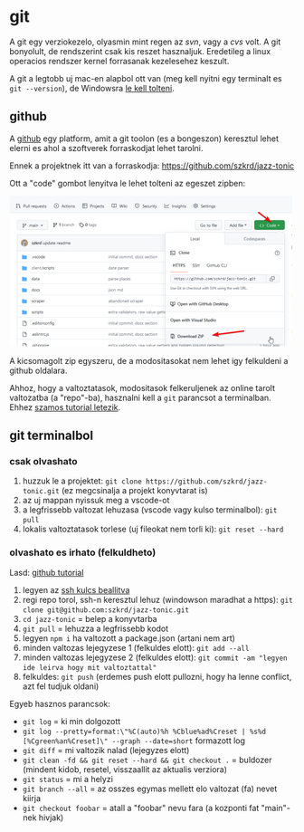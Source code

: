 # git

A git egy verziokezelo, olyasmin mint regen az _svn_, vagy a _cvs_ volt.
A git bonyolult, de rendszerint csak kis reszet hasznaljuk.
Eredetileg a linux operacios rendszer kernel forrasanak kezelesehez keszult.

A git a legtobb uj mac-en alapbol ott van (meg kell nyitni egy terminalt es `git --version`),
de Windowsra [le kell tolteni](https://git-scm.com/download/win).

## github

A [github](https://github.com) egy platform, amit a git toolon (es a bongeszon)
keresztul lehet elerni es ahol a szoftverek forraskodjat lehet tarolni.

Ennek a projektnek itt van a forraskodja: https://github.com/szkrd/jazz-tonic

Ott a "code" gombot lenyitva le lehet tolteni az egeszet zipben:

![letoltes](./images/08.png)

A kicsomagolt zip egyszeru, de a modositasokat nem lehet igy felkuldeni a github oldalara.

Ahhoz, hogy a valtoztatasok, modositasok felkeruljenek az online tarolt valtozatba (a "repo"-ba),
hasznalni kell a `git` parancsot a terminalban. Ehhez
[szamos tutorial letezik](https://www.startpage.com/do/dsearch?query=basic+git+tutorial+for+dummies).

## git terminalbol

### csak olvashato

1. huzzuk le a projektet: `git clone https://github.com/szkrd/jazz-tonic.git`
   (ez megcsinalja a projekt konyvtarat is)
2. az uj mappan nyissuk meg a vscode-ot
3. a legfrissebb valtozat lehuzasa (vscode vagy kulso terminalbol): `git pull`
4. lokalis valtoztatasok torlese (uj fileokat nem torli ki): `git reset --hard`

### olvashato es irhato (felkuldheto)

Lasd: [github tutorial](https://docs.github.com/en/get-started/quickstart/hello-world)

1. legyen az [ssh kulcs beallitva](https://docs.github.com/en/authentication/connecting-to-github-with-ssh/generating-a-new-ssh-key-and-adding-it-to-the-ssh-agent)
2. regi repo torol, ssh-n keresztul lehuz (windowson maradhat a https): `git clone git@github.com:szkrd/jazz-tonic.git`
3. `cd jazz-tonic` = belep a konyvtarba
4. `git pull` = lehuzza a legfrissebb kodot
5. legyen `npm i` ha valtozott a package.json (artani nem art)
6. minden valtozas lejegyzese 1 (felkuldes elott): `git add --all`
7. minden valtozas lejegyzese 2 (felkuldes elott): `git commit -am "legyen ide leirva hogy mit valtoztattal"`
8. felkuldes: `git push` (erdemes push elott pullozni, hogy ha lenne conflict, azt fel tudjuk oldani)

Egyeb hasznos parancsok:

- `git log` = ki min dolgozott
- `git log --pretty=format:\"%C(auto)%h %Cblue%ad%Creset | %s%d [%Cgreen%an%Creset]\" --graph --date=short` formazott log
- `git diff` = mi valtozik nalad (lejegyzes elott)
- `git clean -fd && git reset --hard && git checkout .` = buldozer (mindent kidob, resetel, visszaallit az aktualis verziora)
- `git status` = mi a helyzi
- `git branch --all` = az osszes egymas mellett elo valtozat (fa) nevet kiirja
- `git checkout foobar` = atall a "foobar" nevu fara (a kozponti fat "main"-nek hivjak)
